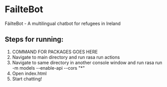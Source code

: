 # FailteBot
FáilteBot - A multilingual chatbot for refugees in Ireland


## Steps for running:
1. COMMAND FOR PACKAGES GOES HERE
2. Navigate to main directory and run 
    rasa run actions
3. Navigate to same directory in another console window and run
    rasa run -m models --enable-api --cors "*"
4. Open index.html
5. Start chatting!